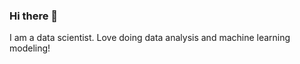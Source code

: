 ### Hi there 👋

I am a data scientist. Love doing data analysis and machine learning modeling! 

<!--
**yuanjinren/yuanjinren** is a ✨ _special_ ✨ repository because its `README.md` (this file) appears on your GitHub profile.

Here are some ideas to get you started:

- 🔭 I’m currently working on a web application project. 
- 🌱 I’m currently learning deep learning algorithms. 
- 👯 I’m looking to collaborate on data scientists and machine learning engineers. 
- 🤔 I’m looking for a data scientist job. 
- 💬 Ask me about anything. 
- 📫 How to reach me: yuanjinren@gmail.com

-->

